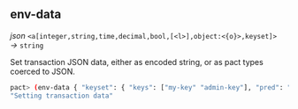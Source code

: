 ## env-data

_json_&nbsp;`<a[integer,string,time,decimal,bool,[<l>],object:<{o}>,keyset]>` _&rarr;_&nbsp;`string`

Set transaction JSON data, either as encoded string, or as pact types coerced to JSON.

```bash
pact> (env-data { "keyset": { "keys": ["my-key" "admin-key"], "pred": "keys-any" } })
"Setting transaction data"
```
